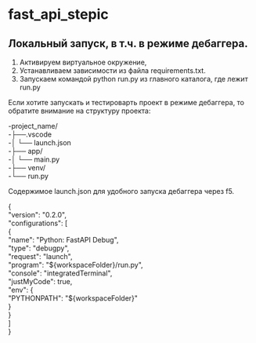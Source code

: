 # fast_api_stepic

## Локальный запуск, в т.ч. в режиме дебаггера.

1. Активируем виртуальное окружение,
2. Устанавливаем зависимости из файла requirements.txt.
3. Запускаем командой python run.py из главного каталога, где лежит run.py

Если хотите запускать и тестироварть проект в режиме дебаггера, то обратите внимание на структуру проекта:

-project_name/<br>
-├──.vscode<br>
-│ └── launch.json<br>
-├── app/<br>
-│ └── main.py<br>
-├── venv/<br>
-└── run.py<br>

Содержимое launch.json для удобного запуска дебаггера через f5.

{<br>
"version": "0.2.0",<br>
"configurations": [<br>
{<br>
"name": "Python: FastAPI Debug",<br>
"type": "debugpy",<br>
"request": "launch",<br>
"program": "${workspaceFolder}/run.py",<br>
"console": "integratedTerminal",<br>
"justMyCode": true,<br>
"env": {<br>
"PYTHONPATH": "${workspaceFolder}"<br>
}<br>
}<br>
]<br>
}<br>

```

```
